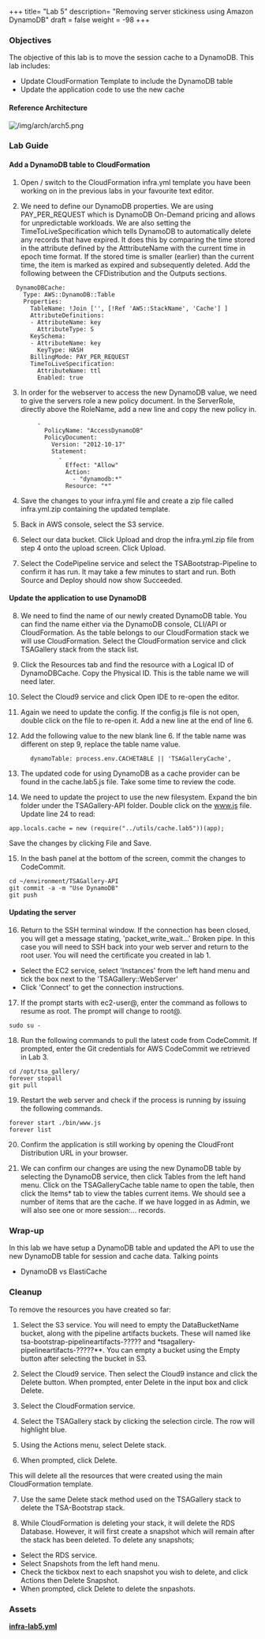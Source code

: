 +++
title= "Lab 5"
description= "Removing server stickiness using Amazon DynamoDB"
draft = false
weight = -98
+++

### Objectives

The objective of this lab is to move the session cache to a DynamoDB. This lab includes:

- Update CloudFormation Template to include the DynamoDB table
- Update the application code to use the new cache

#### Reference Architecture

![/img/arch/arch5.png](/img/arch/arch5.png)

### Lab Guide

#### Add a DynamoDB table to CloudFormation

1) Open / switch to the CloudFormation infra.yml template you have been working on in the previous labs in your favourite text editor.

2) We need to define our DynamoDB properties. We are using PAY_PER_REQUEST which is DynamoDB On-Demand pricing and allows for unpredictable workloads. We are also setting the TimeToLiveSpecification which tells DynamoDB to automatically delete any records that have expired. It does this by comparing the time stored in the attribute defined by the AtttributeName with the current time in epoch time format. If the stored time is smaller (earlier) than the current time, the item is marked as expired and subsequently deleted. Add the following between the CFDistribution and the Outputs sections.

```
  DynamoDBCache:
    Type: AWS::DynamoDB::Table
    Properties:
      TableName: !Join ['', [!Ref 'AWS::StackName', 'Cache'] ]
      AttributeDefinitions:
      - AttributeName: key
        AttributeType: S
      KeySchema:
      - AttributeName: key
        KeyType: HASH
      BillingMode: PAY_PER_REQUEST
      TimeToLiveSpecification:
        AttributeName: ttl
        Enabled: true
```

3) In order for the webserver to access the new DynamoDB value, we need to give the servers role a new policy document. In the ServerRole, directly above the RoleName, add a new line and copy the new policy in.

```
        -
          PolicyName: "AccessDynamoDB"
          PolicyDocument: 
            Version: "2012-10-17"
            Statement: 
              - 
                Effect: "Allow"
                Action: 
                  - "dynamodb:*"
                Resource: "*"
```

4) Save the changes to your infra.yml file and create a zip file called infra.yml.zip containing the updated template.

5) Back in AWS console, select the S3 service.

6) Select our data bucket. Click Upload and drop the infra.yml.zip file from step 4 onto the upload screen. Click Upload.

7) Select the CodePipeline service and select the TSABootstrap-Pipeline to confirm it has run. It may take a few minutes to start and run. Both Source and Deploy should now show Succeeded.

#### Update the application to use DynamoDB

8) We need to find the name of our newly created DynamoDB table. You can find the name either via the DynamoDB console, CLI/API or CloudFormation. As the table belongs to our CloudFormation stack we will use CloudFormation. Select the CloudFormation service and click TSAGallery stack from the stack list.

9) Click the Resources tab and find the resource with a Logical ID of DynamoDBCache. Copy the Physical ID. This is the table name we will need later.

10) Select the Cloud9 service and click Open IDE to re-open the editor.

11) Again we need to update the config. If the config.js file is not open, double click on the file to re-open it. Add a new line at the end of line 6.

12) Add the following value to the new blank line 6. If the table name was different on step 9, replace the table name value.

```
      dynamoTable: process.env.CACHETABLE || 'TSAGalleryCache',
```

13) The updated code for using DynamoDB as a cache provider can be found in the cache.lab5.js file. Take some time to review the code.

14) We need to update the project to use the new filesystem. Expand the bin folder under the TSAGallery-API folder. Double click on the www.js file. Update line 24 to read:

```
app.locals.cache = new (require("../utils/cache.lab5"))(app);
```

Save the changes by clicking File and Save.

15) In the bash panel at the bottom of the screen, commit the changes to CodeCommit.

```
cd ~/environment/TSAGallery-API
git commit -a -m "Use DynamoDB"
git push
```

#### Updating the server

16) Return to the SSH terminal window. If the connection has been closed, you will get a message stating, 'packet_write_wait...' Broken pipe. In this case you will need to SSH back into your web server and return to the root user. You will need the certificate you created in lab 1.

- Select the EC2 service, select 'Instances' from the left hand menu and tick the box next to the 'TSAGallery::WebServer'
- Click 'Connect' to get the connection instructions.

17) If the prompt starts with ec2-user@, enter the command as follows to resume as root. The prompt will change to root@.

```
sudo su -
```

18) Run the following commands to pull the latest code from CodeCommit. If prompted, enter the Git credentials for AWS CodeCommit we retrieved in Lab 3.

```
cd /opt/tsa_gallery/
forever stopall
git pull
```

19) Restart the web server and check if the process is running by issuing the following commands.

```
forever start ./bin/www.js
forever list
```

20) Confirm the application is still working by opening the CloudFront Distribution URL in your browser.

21) We can confirm our changes are using the new DynamoDB table by selecting the DynamoDB service, then click Tables from the left hand menu. Click on the TSAGalleryCache table name to open the table, then click the Items* tab to view the tables current items. We should see a number of items that are the cache. If we have logged in as Admin, we will also see one or more session:... records.

### Wrap-up

In this lab we have setup a DynamoDB table and updated the API to use the new DynamoDB table for session and cache data.
Talking points

- DynamoDB vs ElastiCache

### Cleanup

To remove the resources you have created so far:

1) Select the S3 service. You will need to empty the DataBucketName bucket, along with the pipeline artifacts buckets. These will named like tsa-bootstrap-pipelineartifacts-????? and *tsagallery-pipelineartifacts-?????**. You can empty a bucket using the Empty button after selecting the bucket in S3.

2) Select the Cloud9 service. Then select the Cloud9 instance and click the Delete button. When prompted, enter Delete in the input box and click Delete.

3) Select the CloudFormation service.

4) Select the TSAGallery stack by clicking the selection circle. The row will highlight blue.

5) Using the Actions menu, select Delete stack.

6) When prompted, click Delete.

This will delete all the resources that were created using the main CloudFormation template.

7) Use the same Delete stack method used on the TSAGallery stack to delete the TSA-Bootstrap stack.

8) While CloudFormation is deleting your stack, it will delete the RDS Database. However, it will first create a snapshot which will remain after the stack has been deleted. To delete any snapshots;

- Select the RDS service.
- Select Snapshots from the left hand menu.
- Check the tickbox next to each snapshot you wish to delete, and click Actions then Delete Snapshot.
- When prompted, click Delete to delete the snpashots.

### Assets

**[infra-lab5.yml](/assets/cloudformation/infra-lab5.yml)**
